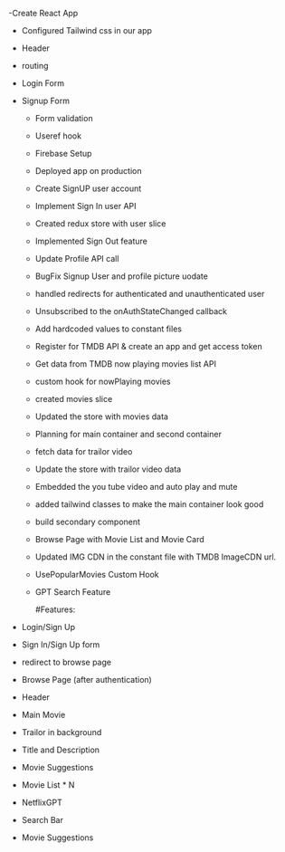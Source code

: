 -Create React App

- Configured Tailwind css in our app
- Header
- routing
- Login Form
- Signup Form

  - Form validation
  - Useref hook
  - Firebase Setup
  - Deployed app on production
  - Create SignUP user account
  - Implement Sign In user API
  - Created redux store with user slice
  - Implemented Sign Out feature
  - Update Profile API call
  - BugFix Signup User and profile picture uodate
  - handled redirects for authenticated and unauthenticated user
  - Unsubscribed to the onAuthStateChanged callback
  - Add hardcoded values to constant files
  - Register for TMDB API & create an app and get access token
  - Get data from TMDB now playing movies list API
  - custom hook for nowPlaying movies
  - created movies slice
  - Updated the store with movies data
  - Planning for main container and second container
  - fetch data for trailor video
  - Update the store with trailor video data
  - Embedded the you tube video and auto play and mute
  - added tailwind classes to make the main container look good
  - build secondary component
  - Browse Page with Movie List and Movie Card
  - Updated IMG CDN in the constant file with TMDB ImageCDN url.
  - UsePopularMovies Custom Hook
  - GPT Search Feature

    #Features:

- Login/Sign Up
- Sign In/Sign Up form
- redirect to browse page
- Browse Page (after authentication)
- Header
- Main Movie
- Trailor in background
- Title and Description
- Movie Suggestions
- Movie List \* N
- NetflixGPT
- Search Bar
- Movie Suggestions
